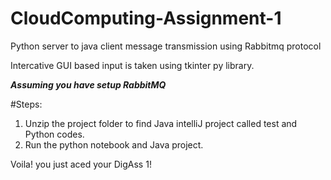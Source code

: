 # CloudComputing-Assignment-1
Python server to java client message transmission using Rabbitmq protocol

Intercative GUI based input is taken using tkinter py library.

***Assuming you have setup RabbitMQ***

#Steps:
1. Unzip the project folder to find Java intelliJ project called test and Python codes.
2. Run the python notebook and Java project.

Voila! you just aced your DigAss 1!


